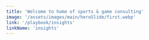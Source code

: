 ```yaml
---
title: 'Welcome to home of sports & game consulting'
image: '/assets/images/main/heroSlide/first.webp'
link: '/playbook/insights'
linkName: 'insights'
---
```

